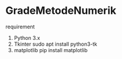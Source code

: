 # GradeMetodeNumerik

requirement
1. Python 3.x
2. Tkinter
   sudo apt install python3-tk
4. matplotlib
   pip install matplotlib

